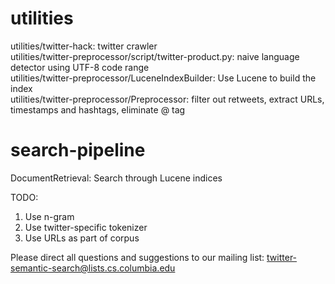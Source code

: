 utilities
=======================
utilities/twitter-hack: twitter crawler  
utilities/twitter-preprocessor/script/twitter-product.py: naive language detector using UTF-8 code range  
utilities/twitter-preprocessor/LuceneIndexBuilder: Use Lucene to build the index  
utilities/twitter-preprocessor/Preprocessor: filter out retweets, extract URLs, timestamps and hashtags, eliminate @ tag  


search-pipeline  
======================
DocumentRetrieval: Search through Lucene indices  


TODO:  
1. Use n-gram  
2. Use twitter-specific tokenizer  
3. Use URLs as part of corpus  

Please direct all questions and suggestions to our mailing list: twitter-semantic-search@lists.cs.columbia.edu  
  


